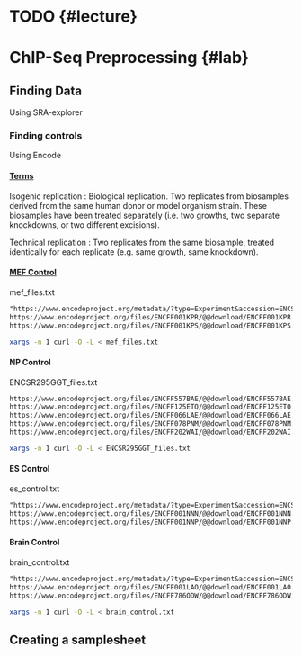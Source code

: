 # TODO {#lecture}

# ChIP-Seq Preprocessing {#lab}

## Finding Data

Using SRA-explorer

### Finding controls

Using Encode

#### [Terms](https://www.encodeproject.org/data-standards/terms/)

Isogenic replication
: Biological replication. Two replicates from biosamples derived from the same
human donor or model organism strain. These biosamples have been treated
separately (i.e. two growths, two separate knockdowns, or two different
excisions).

Technical replication
: Two replicates from the same biosample, treated identically for each replicate
(e.g. same growth, same knockdown).

#### [MEF Control](https://www.encodeproject.org/experiments/ENCSR000CBB/)

mef_files.txt

```txt
"https://www.encodeproject.org/metadata/?type=Experiment&accession=ENCSR000CBB&files.output_category=raw+data&files.output_type=reads&files.status=released"
https://www.encodeproject.org/files/ENCFF001KPR/@@download/ENCFF001KPR.fastq.gz
https://www.encodeproject.org/files/ENCFF001KPS/@@download/ENCFF001KPS.fastq.gz
```

```bash
xargs -n 1 curl -O -L < mef_files.txt
```

#### NP Control

ENCSR295GGT_files.txt

```txt
https://www.encodeproject.org/files/ENCFF557BAE/@@download/ENCFF557BAE.fastq.gz
https://www.encodeproject.org/files/ENCFF125ETQ/@@download/ENCFF125ETQ.fastq.gz
https://www.encodeproject.org/files/ENCFF066LAE/@@download/ENCFF066LAE.fastq.gz
https://www.encodeproject.org/files/ENCFF078PNM/@@download/ENCFF078PNM.fastq.gz
https://www.encodeproject.org/files/ENCFF202WAI/@@download/ENCFF202WAI.fastq.gz
```

```bash
xargs -n 1 curl -O -L < ENCSR295GGT_files.txt
```

#### ES Control

es_control.txt

```txt
"https://www.encodeproject.org/metadata/?type=Experiment&accession=ENCSR000ADJ&files.output_category=raw+data&files.output_type=reads&files.status=released"
https://www.encodeproject.org/files/ENCFF001NNN/@@download/ENCFF001NNN.fastq.gz
https://www.encodeproject.org/files/ENCFF001NNP/@@download/ENCFF001NNP.fastq.gz
```

#### Brain Control

brain_control.txt

```txt
"https://www.encodeproject.org/metadata/?type=Experiment&accession=ENCSR000CDB&files.output_category=raw+data&files.output_type=reads&files.status=released"
https://www.encodeproject.org/files/ENCFF001LAO/@@download/ENCFF001LAO.fastq.gz
https://www.encodeproject.org/files/ENCFF786ODW/@@download/ENCFF786ODW.fastq.gz
```

```bash
xargs -n 1 curl -O -L < brain_control.txt
```

## Creating a samplesheet
